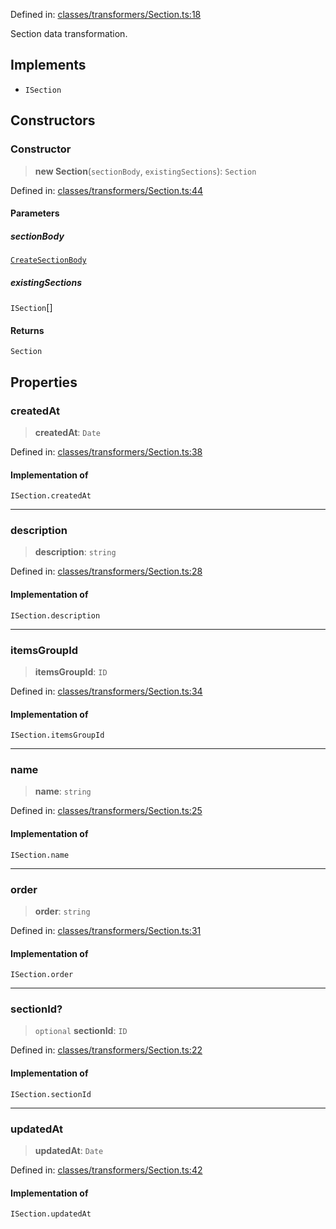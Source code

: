 Defined in: [classes/transformers/Section.ts:18](https://github.com/continuousactivelearning/vibe/blob/dbf557f2b5c1ec47c296f0289b3a6f789bb5efa2/backend/src/modules/courses/classes/transformers/Section.ts#L18)

Section data transformation.

## Implements

- `ISection`

## Constructors

### Constructor

> **new Section**(`sectionBody`, `existingSections`): `Section`

Defined in: [classes/transformers/Section.ts:44](https://github.com/continuousactivelearning/vibe/blob/dbf557f2b5c1ec47c296f0289b3a6f789bb5efa2/backend/src/modules/courses/classes/transformers/Section.ts#L44)

#### Parameters

##### sectionBody

[`CreateSectionBody`](../Validators/SectionValidators/CreateSectionBody.md)

##### existingSections

`ISection`[]

#### Returns

`Section`

## Properties

### createdAt

> **createdAt**: `Date`

Defined in: [classes/transformers/Section.ts:38](https://github.com/continuousactivelearning/vibe/blob/dbf557f2b5c1ec47c296f0289b3a6f789bb5efa2/backend/src/modules/courses/classes/transformers/Section.ts#L38)

#### Implementation of

`ISection.createdAt`

***

### description

> **description**: `string`

Defined in: [classes/transformers/Section.ts:28](https://github.com/continuousactivelearning/vibe/blob/dbf557f2b5c1ec47c296f0289b3a6f789bb5efa2/backend/src/modules/courses/classes/transformers/Section.ts#L28)

#### Implementation of

`ISection.description`

***

### itemsGroupId

> **itemsGroupId**: `ID`

Defined in: [classes/transformers/Section.ts:34](https://github.com/continuousactivelearning/vibe/blob/dbf557f2b5c1ec47c296f0289b3a6f789bb5efa2/backend/src/modules/courses/classes/transformers/Section.ts#L34)

#### Implementation of

`ISection.itemsGroupId`

***

### name

> **name**: `string`

Defined in: [classes/transformers/Section.ts:25](https://github.com/continuousactivelearning/vibe/blob/dbf557f2b5c1ec47c296f0289b3a6f789bb5efa2/backend/src/modules/courses/classes/transformers/Section.ts#L25)

#### Implementation of

`ISection.name`

***

### order

> **order**: `string`

Defined in: [classes/transformers/Section.ts:31](https://github.com/continuousactivelearning/vibe/blob/dbf557f2b5c1ec47c296f0289b3a6f789bb5efa2/backend/src/modules/courses/classes/transformers/Section.ts#L31)

#### Implementation of

`ISection.order`

***

### sectionId?

> `optional` **sectionId**: `ID`

Defined in: [classes/transformers/Section.ts:22](https://github.com/continuousactivelearning/vibe/blob/dbf557f2b5c1ec47c296f0289b3a6f789bb5efa2/backend/src/modules/courses/classes/transformers/Section.ts#L22)

#### Implementation of

`ISection.sectionId`

***

### updatedAt

> **updatedAt**: `Date`

Defined in: [classes/transformers/Section.ts:42](https://github.com/continuousactivelearning/vibe/blob/dbf557f2b5c1ec47c296f0289b3a6f789bb5efa2/backend/src/modules/courses/classes/transformers/Section.ts#L42)

#### Implementation of

`ISection.updatedAt`
